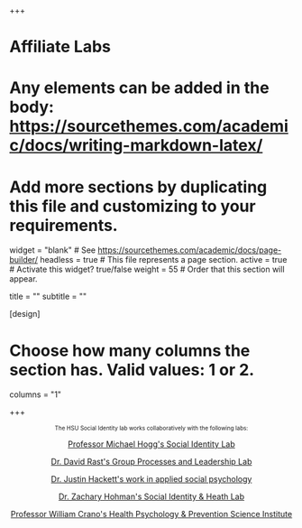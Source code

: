 +++
# Affiliate Labs
# Any elements can be added in the body: https://sourcethemes.com/academic/docs/writing-markdown-latex/
# Add more sections by duplicating this file and customizing to your requirements.

widget = "blank"  # See https://sourcethemes.com/academic/docs/page-builder/
headless = true  # This file represents a page section.
active = true  # Activate this widget? true/false
weight = 55  # Order that this section will appear.

title = ""
subtitle = ""

[design]
  # Choose how many columns the section has. Valid values: 1 or 2.
  columns = "1"

+++
<p align="center"><font size="1">The HSU Social Identity lab works collaboratively with the following labs:</font></p>

<p align="center"><a href=http://www.socialidentitylab.com/>Professor Michael Hogg's Social Identity Lab</a></p>
<p align="center"><a href=http://sites.psych.ualberta.ca/rastlab/>Dr. David Rast's Group Processes and Leadership Lab<a></p>
<p align="center"><a href=https://www.calu.edu/inside/faculty-staff/profiles/justin-hackett.aspx>Dr. Justin Hackett's work in applied social psychology</a></p>
<p align="center"><a href=https://www.depts.ttu.edu/psy/sith/>Dr. Zachary Hohman's Social Identity & Heath Lab</a></p>
<p align="center"><a href=http://www.healthpersuasion.com/>Professor William Crano's Health Psychology & Prevention Science Institute</a></p>

